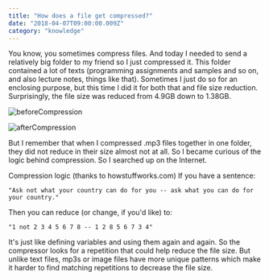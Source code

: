 ```yaml
---
title: "How does a file get compressed?"
date: "2018-04-07T09:00:00.009Z"
category: "knowledge"
---
```

You know, you sometimes compress files. And today I needed to send a relatively big folder to my friend so I just compressed it. This folder contained a lot of texts (programming assignments and samples and so on, and also lecture notes, things like that). Sometimes I just do so for an enclosing purpose, but this time I did it for both that and file size reduction. Surprisingly, the file size was reduced from 4.9GB down to 1.38GB.

![beforeCompression](https://7oel.weebly.com/uploads/9/5/6/3/95631532/screen-shot-2017-08-11-at-19-56-37_1_orig.png)

![afterCompression](https://7oel.weebly.com/uploads/9/5/6/3/95631532/screen-shot-2017-08-11-at-19-56-41_orig.png)

But I remember that when I compressed .mp3 files together in one folder, they did not reduce in their size almost not at all. So I became curious of the logic behind compression. So I searched up on the Internet.

Compression logic (thanks to howstuffworks.com)
If you have a sentence:

```
"Ask not what your country can do for you -- ask what you can do for your country."
```

Then you can reduce (or change, if you'd like) to: 
```
"1 not 2 3 4 5 6 7 8 -- 1 2 8 5 6 7 3 4"
```

It's just like defining variables and using them again and again. So the compressor looks for a repetition that could help reduce the file size. But unlike text files, mp3s or image files have more unique patterns which make it harder to find matching repetitions to decrease the file size. 
